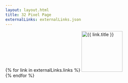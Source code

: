 ```yaml
---
layout: layout.html
title: 32 Pixel Page
externalLinks: externalLinks.json
---
```

{% for link in externalLinks.links %}
            <a href="{{ link.image }}"><img src="{{ link.image }}" border="0" alt="{{ link.title }}" width="128" height="128"></a>  
    {% endfor %}
</ul>
